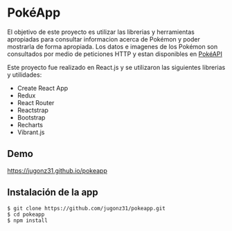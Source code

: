 # PokéApp

El objetivo de este proyecto es utilizar las librerias y herramientas apropiadas para consultar informacion acerca de Pokémon y poder mostrarla de forma apropiada. Los datos e imagenes de los Pokémon son consultados por medio de peticiones HTTP y estan disponibles en [PokéAPI](https://pokeapi.co/)

Este proyecto fue realizado en React.js y se utilizaron las siguientes librerias y utilidades:
- Create React App
- Redux
- React Router
- Reactstrap
- Bootstrap
- Recharts
- Vibrant.js

## Demo
https://jugonz31.github.io/pokeapp

## Instalación de la app
```
$ git clone https://github.com/jugonz31/pokeapp.git
$ cd pokeapp
$ npm install
```

